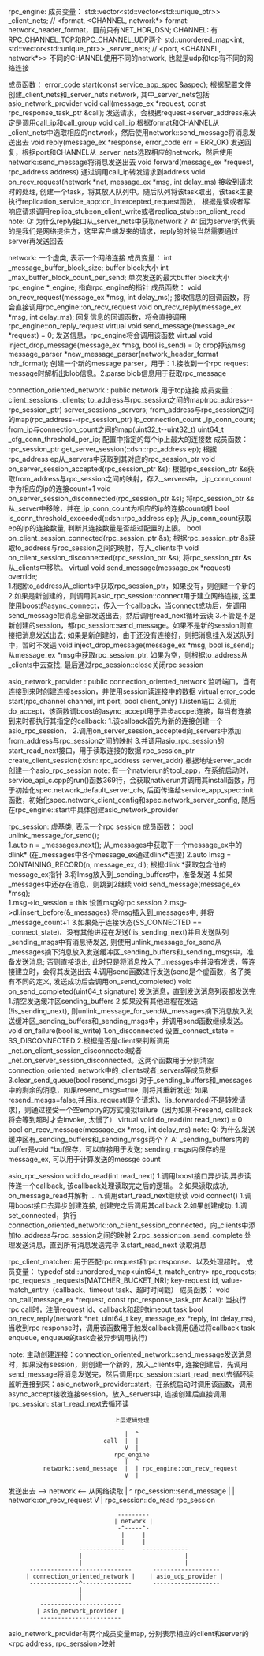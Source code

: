 rpc_engine:
成员变量：
    std::vector<std::vector<std::unique_ptr<network>>> _client_nets; // <format, <CHANNEL, network*>    format: network_header_format，目前只有NET_HDR_DSN; CHANNEL: 有RPC_CHANNEL_TCP和RPC_CHANNEL_UDP两个
    std::unordered_map<int, std::vector<std::unique_ptr<network>>> _server_nets; // <port, <CHANNEL, network*>>
    不同的CHANNEL使用不同的network, 也就是udp和tcp有不同的网络连接

成员函数：
    error_code start(const service_app_spec &aspec);                        根据配置文件创建_client_nets和_server_nets network, 其中_server_nets包括asio_network_provider
    void call(message_ex *request, const rpc_response_task_ptr &call);      发送请求，会根据request->server_address来决定是调用call_ip和call_group
    void call_ip                                                            根据format和CHANNEL从_client_nets中选取相应的network，然后使用network::send_message将消息发送出去
    void reply(message_ex *response, error_code err = ERR_OK)               发送回复，根据port和CHANNEL从_server_nets选取相应的network，然后使用network::send_message将消息发送出去
    void forward(message_ex *request, rpc_address address)                  通过调用call_ip转发请求到address
    void on_recv_request(network *net, message_ex *msg, int delay_ms)       接收到请求时的处理, 创建一个task，将其放入队列中。随后队列将该task取出，该task主要执行replication_service_app::on_intercepted_request函数，
                                                                            根据是读或者写响应请求调用replica_stub::on_client_write或者replica_stub::on_client_read
note: 
    Q: 为什么reply接口从_server_nets中获取network？ 
    A: 因为server的代表的是我们是网络提供方，这里客户端发来的请求，reply的时候当然需要通过server再发送回去


network: 一个虚类, 表示一个网络连接
成员变量：
    int _message_buffer_block_size;         buffer block大小
    int _max_buffer_block_count_per_send;   单次发送的最大buffer block大小
    rpc_engine *_engine;                    指向rpc_engine的指针
成员函数：
    void on_recv_request(message_ex *msg, int delay_ms);                  接收信息的回调函数，将会直接调用rpc_engine::on_recv_request
    void on_recv_reply(message_ex *msg, int delay_ms);                    回复信息的回调函数，将会直接调用rpc_engine::on_reply_request
    virtual void send_message(message_ex *request) = 0;                   发送信息，rpc_engine将会调用该函数
    virtual void inject_drop_message(message_ex *msg, bool is_send) = 0;  drop掉该msg
    message_parser *new_message_parser(network_header_format hdr_format); 创建一个新的message parser，用于：1.接收到一个rpc request message时解析出blob信息。2.parse blob信息用于获取rpc_message


connection_oriented_network : public network  用于tcp连接
成员变量：
    client_sessions _clients;               to_address与rpc_session之间的map(rpc_address--rpc_session_ptr)
    server_sessions _servers;               from_address与rpc_session之间的map(rpc_address--rpc_session_ptr)
    ip_connection_count _ip_conn_count;     from_ip与connection_count之间的map(uint32_t--uint32_t) 
    uint64_t _cfg_conn_threshold_per_ip;    配置中指定的每个ip上最大的连接数
成员函数：
    rpc_session_ptr get_server_session(::dsn::rpc_address ep);  根据rpc_address ep从_servers中获取到其对应的rpc_session_ptr 
    void on_server_session_accepted(rpc_session_ptr &s);        根据rpc_session_ptr &s获取from_address与rpc_session之间的映射，存入_servers中，_ip_conn_count中为相应的ip的连接count+1
    void on_server_session_disconnected(rpc_session_ptr &s);    将rpc_session_ptr &s从_server中移除，并在_ip_conn_count为相应的ip的连接count减1
    bool is_conn_threshold_exceeded(::dsn::rpc_address ep);     从_ip_conn_count获取ep的ip的连接数量, 判断其连接数量是否超过配置的上限。
    bool on_client_session_connected(rpc_session_ptr &s);       根据rpc_session_ptr &s获取to_address与rpc_session之间的映射，存入_clients中
    void on_client_session_disconnected(rpc_session_ptr &s);    将rpc_session_ptr &s从_clients中移除。
    virtual void send_message(message_ex *request) override;    
        1.根据to_address从_clients中获取rpc_session_ptr，如果没有，则创建一个新的
        2.如果是新创建的，则调用其asio_rpc_session::connect用于建立网络连接, 这里使用boost的async_connect，传入一个callback，当connect成功后，先调用send_message把消息全部发送出去，然后调用read_next循环去读
        3.不管是不是新创建的session，都rpc_session::send_message。如果不是新的session则直接把消息发送出去; 如果是新创建的，由于还没有连接好，则把消息挂入发送队列中，暂时不发送
    void inject_drop_message(message_ex *msg, bool is_send);    从message_ex *msg中获取rpc_session_ptr, 如果为空，则根据to_address从_clients中去查找, 最后通过rpc_session::close关闭rpc session


asio_network_provider : public connection_oriented_network 监听端口，当有连接到来时创建连接session，并使用session读连接中的数据
    virtual error_code start(rpc_channel channel, int port, bool client_only) 
        1.listen端口
        2.调用do_accept，该函数调boost的async_accept用于异步accpet连接，每当有连接到来时都执行其指定的callback:
            1.该callback首先为新的连接创建一个asio_rpc_session，
            2.调用on_server_session_accepted向_servers中添加from_address与rpc_session之间的映射
            3.并调用asio_rpc_session的start_read_next接口，用于读取连接的数据
    rpc_session_ptr create_client_session(::dsn::rpc_address server_addr) 根据地址server_addr创建一个asio_rpc_session
note: 
      有一个natvierun的tool_app，在系统启动时，service_api_c.cpp的run()函数369行，会获取nativerun并调用其install函数，用于初始化spec.network_default_server_cfs, 
      后面传递给service_app_spec::init函数，初始化spec.network_client_config和spec.network_server_config, 随后在rpc_engine::start中具体创建asio_network_provider


rpc_session: 虚基类, 表示一个rpc session
成员函数：
    bool unlink_message_for_send();                 
        1.auto n = _messages.next();                             从_messages中获取下一个message_ex中的dlink* (在_messages中各个message_ex通过dlink*连接)
        2.auto lmsg = CONTAINING_RECORD(n, message_ex, dl);      根据dlink *获取包含他的message_ex指针
        3.将lmsg放入到_sending_buffers中，准备发送
        4.如果_messages中还存在消息，则跳到2继续
    void send_message(message_ex *msg);         
        1.msg->io_session = this                    设置msg的rpc session
        2.msg->dl.insert_before(&_messages)         将msg插入到_messages中, 并将_message_count+1
        3.如果处于连接状态(SS_CONNECTED == _connect_state)、没有其他进程在发送(!is_sending_next)并且发送队列_sending_msgs中有消息待发送, 
          则使用unlink_message_for_send从_messages摘下消息放入发送缓冲区_sending_buffers和_sending_msgs中，准备发送消息; 
          否则直接退出, 此时只是将消息放入了_messges中并没有发送，等连接建立时，会将其发送出去
        4.调用send函数进行发送(send是个虚函数，各子类有不同的定义, 发送成功后会调用on_send_completed)
    void on_send_completed(uint64_t signature)      发送消息，直到发送消息列表都发送完
        1.清空发送缓冲区sending_buffers
        2.如果没有其他进程在发送(!is_sending_next), 则unlink_message_for_send从_messages摘下消息放入发送缓冲区_sending_buffers和_sending_msgs中，并调用send函数继续发送。
    void on_failure(bool is_write)
        1.on_disconnected 设置_connect_state = SS_DISCONNECTED
        2.根据是否是client来判断调用_net.on_client_session_disconnected或者_net.on_server_session_disconnected。这两个函数用于分别清空connection_oriented_network中的_clients或者_servers等成员数据
        3.clear_send_queue(bool resend_msgs) 对于_sending_buffers和_messages中的剩余的消息，如果resend_msgs=true, 则将其重新发送;
          如果resend_mesgs=false,并且is_request(是个请求)、!is_forwarded(不是转发请求)，则通过接受一个空emptry的方式模拟failure（因为如果不resend, callback将会等到超时才会invoke, 太慢了）
    virtual void do_read(int read_next) = 0
    bool on_recv_message(message_ex *msg, int delay_ms)
note: 
    Q: 为什么发送缓冲区有_sending_buffers和_sending_msgs两个？ 
    A: _sending_buffers内的buffer是void *buf保存，可以直接用于发送; sending_msgs内保存的是message_ex, 可以用于计算发送的messge count

asio_rpc_session
    void do_read(int read_next)
        1.调用boost接口异步读,异步读传递一个callback, 该callback处理读取完之后的逻辑。
        2.如果读取成功, on_message_read并解析
        ...
        n.调用start_read_next继续读
    void connect()
        1.调用boost接口去异步创建连接, 创建完之后调用其callback
        2.如果创建成功:
            1.调set_connected，执行connection_oriented_network::on_client_session_connected，向_clients中添加to_address与rpc_session之间的映射
            2.rpc_session::on_send_complete 处理发送消息，直到所有消息发送完毕
            3.start_read_next 读取消息


rpc_client_matcher: 用于匹配rpc request和rpc response、以及处理超时。
成员变量：
    typedef std::unordered_map<uint64_t, match_entry> rpc_requests;
    rpc_requests _requests[MATCHER_BUCKET_NR];      key-request id, value-match_entry（callback、timeout task、超时时间戳）
成员函数：
    void on_call(message_ex *request, const rpc_response_task_ptr &call): 当执行rpc call时，注册request id、callback和超时timeout task
    bool on_recv_reply(network *net, uint64_t key, message_ex *reply, int delay_ms), 当收到rpc response时，调用该函数用于触发callback调用(通过将callback task enqueue, enqueue的task会被异步调用执行)


note: 
    主动创建连接：connection_oriented_network::send_message发送消息时，如果没有session，则创建一个新的，放入_clients中, 连接创建后，先调用send_message将消息发送完，然后调用rpc_session::start_read_next去循环读
    监听连接到来：asio_network_provider::start，在系统启动时调用该函数，调用async_accept接收连接session，放入_servers中, 连接创建后直接调用rpc_session::start_read_next去循环读

                                  上层逻辑处理

                                     |  ^
                               call  |  |  
                                     V  |
                                  rpc_engine
                                     |  ^
              network::send_message  |  | rpc_engine::on_recv_request   
                                     V  |
 发送出去 -->                       network                             <-- 从网络读取
                                     |  ^
          rpc_session::send_message  |  |  network::on_recv_request
                                     V  |  rpc_session::do_read
                                  rpc_session



                                   ---------
                                  | network |
                                   -^-----^-
                                    |     |
                                    |     |
                        -------------     -------------
                        |                             |
                        |                             |
          -----------------------------      -------------------
         | connection_oriented_network |    | asio_udp_provider |
          --------------^--------------      -------------------
                        |
                        |
             -----------------------      
            | asio_network_provider |    
             -----------------------     

asio_network_provider有两个成员变量map, 分别表示相应的client和server的<rpc address, rpc_serssion>映射
                        



